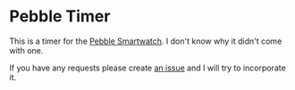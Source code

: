 Pebble Timer
============

This is a timer for the [Pebble Smartwatch](http://www.getpebble.com). I don't know why it didn't come with one.

If you have any requests please create [an issue](https://github.com/mfollett/pebble_timer/issues) and I will try to incorporate it.
